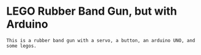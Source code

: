 # LEGO Rubber Band Gun, but with Arduino
    This is a rubber band gun with a servo, a button, an arduino UNO, and some legos.
